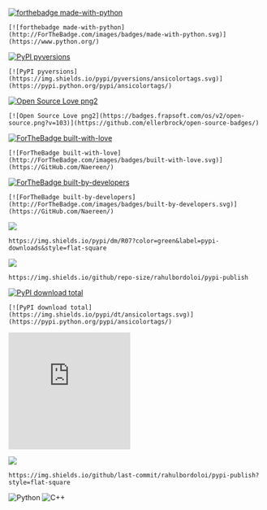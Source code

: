 [![forthebadge made-with-python](http://ForTheBadge.com/images/badges/made-with-python.svg)](https://www.python.org/)
```
[![forthebadge made-with-python](http://ForTheBadge.com/images/badges/made-with-python.svg)](https://www.python.org/)
```

[![PyPI pyversions](https://img.shields.io/pypi/pyversions/ansicolortags.svg)](https://pypi.python.org/pypi/ansicolortags/)
```
[![PyPI pyversions](https://img.shields.io/pypi/pyversions/ansicolortags.svg)](https://pypi.python.org/pypi/ansicolortags/)
```

[![Open Source Love png2](https://badges.frapsoft.com/os/v2/open-source.png?v=103)](https://github.com/ellerbrock/open-source-badges/)
```
[![Open Source Love png2](https://badges.frapsoft.com/os/v2/open-source.png?v=103)](https://github.com/ellerbrock/open-source-badges/)
```

[![ForTheBadge built-with-love](http://ForTheBadge.com/images/badges/built-with-love.svg)](https://GitHub.com/Naereen/)
```
[![ForTheBadge built-with-love](http://ForTheBadge.com/images/badges/built-with-love.svg)](https://GitHub.com/Naereen/)
```

[![ForTheBadge built-by-developers](http://ForTheBadge.com/images/badges/built-by-developers.svg)](https://GitHub.com/Naereen/)
```
[![ForTheBadge built-by-developers](http://ForTheBadge.com/images/badges/built-by-developers.svg)](https://GitHub.com/Naereen/)
```

![](https://img.shields.io/pypi/dm/R07?color=green&label=pypi-downloads&style=flat-square)

```https://img.shields.io/pypi/dm/R07?color=green&label=pypi-downloads&style=flat-square```

![](https://img.shields.io/github/repo-size/rahulbordoloi/pypi-publish)
```
https://img.shields.io/github/repo-size/rahulbordoloi/pypi-publish
```

[![PyPI download total](https://img.shields.io/pypi/dt/ansicolortags.svg)](https://pypi.python.org/pypi/ansicolortags/)
```
[![PyPI download total](https://img.shields.io/pypi/dt/ansicolortags.svg)](https://pypi.python.org/pypi/ansicolortags/)
```

<iframe src="https://hackerrank-badge.herokuapp.com/rahulbordoloi?s=1" style="border: 0; height: 230px; width: 240px; overflow:hidden;" scrolling="no" frameBorder="0"></iframe>

![](https://img.shields.io/github/last-commit/rahulbordoloi/pypi-publish?style=flat-square)
```
https://img.shields.io/github/last-commit/rahulbordoloi/pypi-publish?style=flat-square
```

![Python](badges/python.png?s=5)
![C++](badges/10-days-of-statistics.png?s=5)
